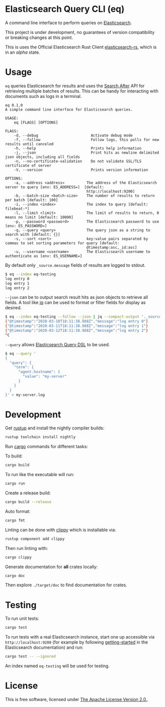 # Elasticsearch Query CLI (eq)

A command line interface to perform queries on
[Elasticsearch](https://github.com/elastic/elasticsearch).

This project is under development, no guarantees of version compatibility or
breaking changes at this point.

This is uses the Official Elasticsearch Rust Client
[elasticsearch-rs](https://github.com/elastic/elasticsearch-rs), which is in an
*alpha* state.

# Usage

`eq` queries Elasticsearch for results and uses the [Search
After](https://www.elastic.co/guide/en/elasticsearch/reference/7.6/search-request-body.html#request-body-search-search-after)
API for retrieving multiple batches of results. This can be handy for
interacting with documents such as logs in a terminal.

```
eq 0.1.0
A simple command line interface for Elasticsearch queries.

USAGE:
    eq [FLAGS] [OPTIONS]

FLAGS:
    -d, --debug                        Activate debug mode
    -f, --follow                       Follow logs, this polls for new results until canceled
    -h, --help                         Prints help information
    -j, --json                         Print hits as newline delimited json objects, including all fields
    -n, --no-certificate-validation    Do not validate SSL/TLS certificate of server
    -V, --version                      Prints version information

OPTIONS:
    -a, --address <address>          The address of the Elasticsearch server to query [env: ES_ADDRESS=]  [default:
                                     http://localhost:9200]
    -b, --batch-size <batch-size>    The number of results to return per batch [default: 100]
    -i, --index <index>              The index to query [default: filebeat-*]
    -l, --limit <limit>              The limit of results to return, 0 means no limit [default: 10000]
    -p, --password <password>        The Elasticsearch password to use [env: ES_PASSWORD=]
    -q, --query <query>              The query json as a string to search with [default: {}]
    -s, --sort <sort>                key:value pairs separated by commas to set sorting parameters for query [default:
                                     @timestamp:asc,_id:asc]
    -u, --username <username>        The Elasticsearch username to authenticate as [env: ES_USERNAME=]
```

By default only `_source.message` fields of results are logged to stdout.

```sh
$ eq --index eq-testing
log entry 0
log entry 1
log entry 2
```

`--json` can be to output search result hits as json objects to retrieve all
fields. A tool like [jq](https://stedolan.github.io/jq/) can be used to format
or filter fields for display as desired.

```sh
$ eq --index eq-testing --follow --json | jq --compact-output '._source | {"@timestamp","message"}'
{"@timestamp":"2020-03-10T18:11:38.988Z","message":"log entry 0"}
{"@timestamp":"2020-03-11T18:11:38.988Z","message":"log entry 1"}
{"@timestamp":"2020-03-12T18:11:38.988Z","message":"log entry 2"}
^C
```

`--query` allows [Elasticsearch Query
DSL](https://www.elastic.co/guide/en/elasticsearch/reference/7.6/query-dsl.html)
to be used.

```sh
$ eq --query '
{
  "query": {
    "term": {
      "agent.hostname": {
        "value": "my-server"
      }
    }
  }
}' > my-server.log
```

# Development

Get [rustup](https://rustup.rs) and install the nightly compiler builds:

```sh
rustup toolchain install nightly
```

Run [cargo](https://doc.rust-lang.org/cargo/) commands for different tasks:

To build:

```sh
cargo build
```

To run like the executable will run:

```sh
cargo run
```

Create a release build:

```sh
cargo build --release
```

Auto format:

```sh
cargo fmt
```

Linting can be done with [clippy](https://github.com/rust-lang/rust-clippy)
which is installable via:

```sh
rustup component add clippy
```

Then run linting with:

```sh
cargo clippy
```

Generate documentation for **all** crates locally:

```sh
cargo doc
```

Then explore `./target/doc` to find documentation for crates.

# Testing

To run unit tests:

```sh
cargo test
```

To run tests with a real Elasticsearch instance, start one up accessible via
`http://localhost:9200` (for example by following [getting-started][] in the
Elasticsearch documentation) and run:

```sh
cargo test -- --ignored
```

An index named `eq-testing` will be used for testing.

[getting-started]: https://www.elastic.co/guide/en/elasticsearch/reference/current/getting-started-install.html#run-elasticsearch-local

# License

This is free software, licensed under [The Apache License Version 2.0.](LICENSE).
